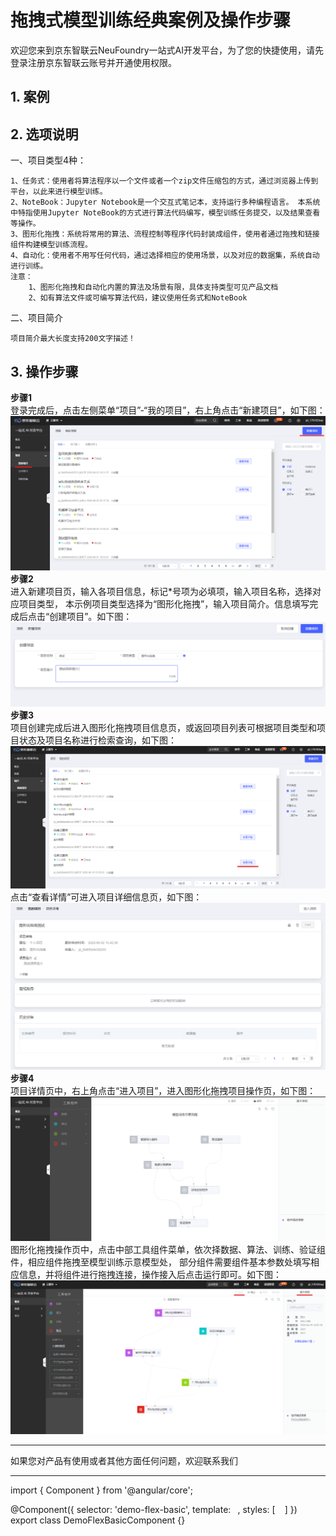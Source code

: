 # 拖拽式模型训练经典案例及操作步骤

欢迎您来到京东智联云NeuFoundry一站式AI开发平台，为了您的快捷使用，请先登录注册京东智联云账号并开通使用权限。


## 1. 案例

## 2. 选项说明  

一、项目类型4种：

    1、任务式：使用者将算法程序以一个文件或者一个zip文件压缩包的方式，通过浏览器上传到平台，以此来进行模型训练。  
    2、NoteBook：Jupyter Notebook是一个交互式笔记本，支持运行多种编程语言。 本系统中特指使用Jupyter NoteBook的方式进行算法代码编写，模型训练任务提交，以及结果查看等操作。  
    3、图形化拖拽：系统将常用的算法、流程控制等程序代码封装成组件，使用者通过拖拽和链接组件构建模型训练流程。  
    4、自动化：使用者不用写任何代码，通过选择相应的使用场景，以及对应的数据集，系统自动进行训练。  
    注意：
        1、图形化拖拽和自动化内置的算法及场景有限，具体支持类型可见产品文档 
        2、如有算法文件或可编写算法代码，建议使用任务式和NoteBook  
二、项目简介  

    项目简介最大长度支持200文字描述！
## 3. 操作步骤

**步骤1**  
登录完成后，点击左侧菜单“项目”-“我的项目”，右上角点击“新建项目”，如下图：  
![avatar](../../../../image/AI-and-Machine-Learning/NeuFoundry/demo/新建项目.png)  
**步骤2**  
进入新建项目页，输入各项目信息，标记*号项为必填项，输入项目名称，选择对应项目类型，
本示例项目类型选择为“图形化拖拽”，输入项目简介。信息填写完成后点击“创建项目”。如下图：  
![avatar](../../../../image/AI-and-Machine-Learning/NeuFoundry/demo/图形化拖拽项目创建页.png)  
**步骤3**  
项目创建完成后进入图形化拖拽项目信息页，或返回项目列表可根据项目类型和项目状态及项目名称进行检索查询，如下图：
![avatar](../../../../image/AI-and-Machine-Learning/NeuFoundry/demo/项目列表.png)  
点击“查看详情”可进入项目详细信息页，如下图：  
![avatar](../../../../image/AI-and-Machine-Learning/NeuFoundry/demo/图形化拖拽项目详情页.png)  
**步骤4**  
项目详情页中，右上角点击“进入项目”，进入图形化拖拽项目操作页，如下图：  
![avatar](../../../../image/AI-and-Machine-Learning/NeuFoundry/demo/图形化拖拽项目操作页.png)  
图形化拖拽操作页中，点击中部工具组件菜单，依次择数据、算法、训练、验证组件，相应组件拖拽至模型训练示意模型处，
部分组件需要组件基本参数处填写相应信息，并将组件进行拖拽连接，操作接入后点击运行即可。如下图：  
![avatar](../../../../image/AI-and-Machine-Learning/NeuFoundry/demo/图形化拖拽样例.png)  

---

如果您对产品有使用或者其他方面任何问题，欢迎联系我们

---



import { Component } from '@angular/core';

@Component({
  selector: 'demo-flex-basic',
  template: `
  `,
  styles: [
    `
    `
  ]
})
export class DemoFlexBasicComponent {}
